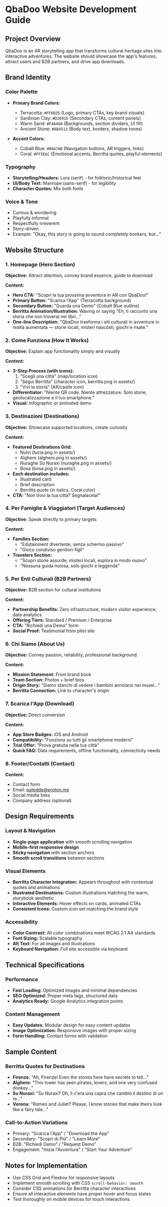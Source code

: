 # QbaDoo Website Development Guide

## Project Overview
QbaDoo is an AR storytelling app that transforms cultural heritage sites into interactive adventures. The website should showcase the app's features, attract users and B2B partners, and drive app downloads.

## Brand Identity

### Color Palette
- **Primary Brand Colors:**
  - Terracotta: `#FF6B35` (Logo, primary CTAs, key brand visuals)
  - Sardinian Clay: `#D2691E` (Secondary CTAs, content panels)
  - Warm Sand: `#F4A460` (Backgrounds, section dividers, UI fill)
  - Ancient Stone: `#8B4513` (Body text, borders, shadow tones)

- **Accent Colors:**
  - Cobalt Blue: `#0047AB` (Navigation buttons, AR triggers, links)
  - Coral: `#FF5E6C` (Emotional accents, Berritta quotes, playful elements)

### Typography
- **Storytelling/Headers:** Lora (serif) - for folkloric/historical feel
- **UI/Body Text:** Manrope (sans-serif) - for legibility
- **Character Quotes:** Mix both fonts

### Voice & Tone
- Curious & wondering
- Playfully informal
- Respectfully irreverent
- Story-driven
- Example: "Okay, this story is going to sound completely bonkers, but..."

## Website Structure

### 1. Homepage (Hero Section)
**Objective:** Attract attention, convey brand essence, guide to download

**Content:**
- **Hero CTA:** "Scopri la tua prossima avventura in AR con QbaDoo!"
- **Primary Button:** "Scarica l'App" (Terracotta background)
- **Secondary Button:** "Guarda una Demo" (Cobalt Blue outline)
- **Berritta Animation/Illustration:** Waving or saying "Eh, ti racconto una storia che non troverai nei libri..."
- **One-line Description:** "QbaDoo trasforma i siti culturali in avventure in realtà aumentata — storie locali, misteri nascosti, giochi e risate."

### 2. Come Funziona (How It Works)
**Objective:** Explain app functionality simply and visually

**Content:**
- **3-Step Process (with icons):**
  1. "Scegli una città" (map/location icon)
  2. "Segui Berritta" (character icon, berritta.png in assets/)
  3. "Vivi la storia" (AR/castle icon)
- **Differentiator:** "Niente QR code. Niente attrezzature. Solo storie, geolocalizzazione e il tuo smartphone."
- **Visual:** Infographic or animated demo

### 3. Destinazioni (Destinations)
**Objective:** Showcase supported locations, create curiosity

**Content:**
- **Featured Destinations Grid:**
  - Nulvi (lucia.png in assets/)
  - Alghero (alghero.png in assets/)
  - Nuraghe Su Nuraxi (nuraghe.png in assets/)
  - Bosa (bosa.png in assets/)
- **Each destination includes:**
  - Illustrated card
  - Brief description
  - Berritta quote (in italics, Coral color)
- **CTA:** "Non trovi la tua città? Segnalacela!"

### 4. Per Famiglie & Viaggiatori (Target Audiences)
**Objective:** Speak directly to primary targets

**Content:**
- **Families Section:**
  - "Edutainment divertente, senza schermo passivo"
  - "Gioco condiviso genitori-figli"
- **Travelers Section:**
  - "Scopri storie assurde, misteri locali, esplora in modo nuovo"
  - "Nessuna guida noiosa, solo giochi e leggende"

### 5. Per Enti Culturali (B2B Partners)
**Objective:** B2B section for cultural institutions

**Content:**
- **Partnership Benefits:** Zero infrastructure, modern visitor experience, data analytics
- **Offering Tiers:** Standard / Premium / Enterprise
- **CTA:** "Richiedi una Demo" form
- **Social Proof:** Testimonial from pilot site

### 6. Chi Siamo (About Us)
**Objective:** Convey passion, reliability, professional background

**Content:**
- **Mission Statement:** From brand book
- **Team Section:** Photos + brief bios
- **Origin Story:** "Siamo stanchi di vedere i bambini annoiarsi nei musei..."
- **Berritta Connection:** Link to character's origin

### 7. Scarica l'App (Download)
**Objective:** Direct conversion

**Content:**
- **App Store Badges:** iOS and Android
- **Compatibility:** "Funziona su tutti gli smartphone moderni"
- **Trial Offer:** "Prova gratuita nella tua città"
- **Quick FAQ:** Data requirements, offline functionality, connectivity needs

### 8. Footer/Contatti (Contact)
**Content:**
- Contact form
- Email: patedde@proton.me
- Social media links
- Company address (optional)

## Design Requirements

### Layout & Navigation
- **Single-page application** with smooth scrolling navigation
- **Mobile-first responsive design**
- **Sticky navigation** with section anchors
- **Smooth scroll transitions** between sections

### Visual Elements
- **Berritta Character Integration:** Appears throughout with contextual quotes and animations
- **Illustrated Destinations:** Custom illustrations matching the warm, storybook aesthetic
- **Interactive Elements:** Hover effects on cards, animated CTAs
- **Consistent Icons:** Custom icon set matching the brand style

### Accessibility
- **Color Contrast:** All color combinations meet WCAG 2.1 AA standards
- **Font Sizing:** Scalable typography
- **Alt Text:** For all images and illustrations
- **Keyboard Navigation:** Full site accessible via keyboard

## Technical Specifications

### Performance
- **Fast Loading:** Optimized images and minimal dependencies
- **SEO Optimized:** Proper meta tags, structured data
- **Analytics Ready:** Google Analytics integration points

### Content Management
- **Easy Updates:** Modular design for easy content updates
- **Image Optimization:** Responsive images with proper sizing
- **Form Handling:** Contact forms with validation

## Sample Content

### Berritta Quotes for Destinations
- **Firenze:** "Ah, Firenze! Even the stones here have secrets to tell..."
- **Alghero:** "This tower has seen pirates, lovers, and one very confused donkey..."
- **Su Nuraxi:** "Su Nuraxi? Oh, lì c'era una capra che cambiò il destino di un re..."
- **Verona:** "Romeo and Juliet? Please, I know stories that make theirs look like a fairy tale..."

### Call-to-Action Variations
- Primary: "Scarica l'App" / "Download the App"
- Secondary: "Scopri di Più" / "Learn More"
- B2B: "Richiedi Demo" / "Request Demo"
- Engagement: "Inizia l'Avventura" / "Start Your Adventure"

## Notes for Implementation
- Use CSS Grid and Flexbox for responsive layouts
- Implement smooth scrolling with CSS `scroll-behavior: smooth`
- Consider CSS animations for Berritta character interactions
- Ensure all interactive elements have proper hover and focus states
- Test thoroughly on mobile devices for touch interactions